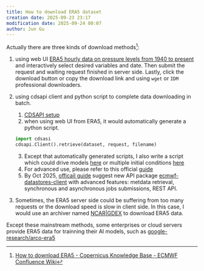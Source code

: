 ```yaml
---
title: How to download ERA5 dataset
creation date: 2025-09-23 23:17
modification date: 2025-09-24 00:07
author: Jun Gu
---
```


Actually there are three kinds of download methods[^1]:

1. using web UI [ERA5 hourly data on pressure levels from 1940 to present](https://cds.climate.copernicus.eu/datasets/reanalysis-era5-pressure-levels?tab=download) and interactively select desired variables and date. Then submit the request and waiting request finished in server side. Lastly, click the download button or copy the download link and using `wget` or `IDM` professional downloaders. 
2. using cdsapi client and python script to complete data downloading in batch.
    1. [CDSAPI setup](https://cds.climate.copernicus.eu/how-to-api)
    2. when using web UI from ERA5, it would automatically generate a python script. 
    ```python
    import cdsasi
    cdsapi.Client().retrieve(dataset, request, filename)
    ```
    3. Except that automatically generated scripts, I also write a script which could drive models [here](./ERA5/download_ERA5_dirve_MPAS.py) or multiple initial conditions [here](./ERA5/download_ERA5_drive_multi_init.py)
    4. For advanced use, please refer to this official [guide](https://confluence.ecmwf.int/display/CKB/Climate+Data+Store+%28CDS%29+User+Guide) 
    5. By Oct 2025, [officail guide](https://cds.climate.copernicus.eu/how-to-api#advanced-users-section) suggest new API package [ecmwf-datastores-client](https://ecmwf.github.io/ecmwf-datastores-client/) with advanced features: metdata retrieval, synchronous and asynchronous jobs submissions, REST API.

3. Sometimes, the ERA5 server side could be suffering from too many requests or the download speed is slow in client side. In this case, I would use an archiver named [NCAR|GDEX](https://gdex.ucar.edu/datasets/d633000/) to download ERA5 data.

Except these mainstream methods, some enterprises or cloud servers provide ERA5 data for trainning their AI models, such as [google-research/arco-era5](https://github.com/google-research/arco-era5/)


[^1]:[How to download ERA5 - Copernicus Knowledge Base - ECMWF Confluence Wiki](https://confluence.ecmwf.int/display/CKB/How+to+download+ERA5)
